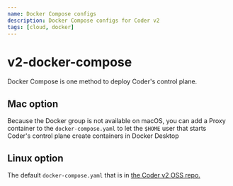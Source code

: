 ```yaml
---
name: Docker Compose configs
description: Docker Compose configs for Coder v2
tags: [cloud, docker]
---
```


# v2-docker-compose

Docker Compose is one method to deploy Coder's control plane.

## Mac option

Because the Docker group is not available on macOS, you can add a Proxy container to the `docker-compose.yaml` to let the `$HOME` user that starts Coder's control plane create containers in Docker Desktop

## Linux option

The default `docker-compose.yaml` that is in [the Coder v2 OSS repo.](https://github.com/coder/coder/blob/main/docker-compose.yaml)
